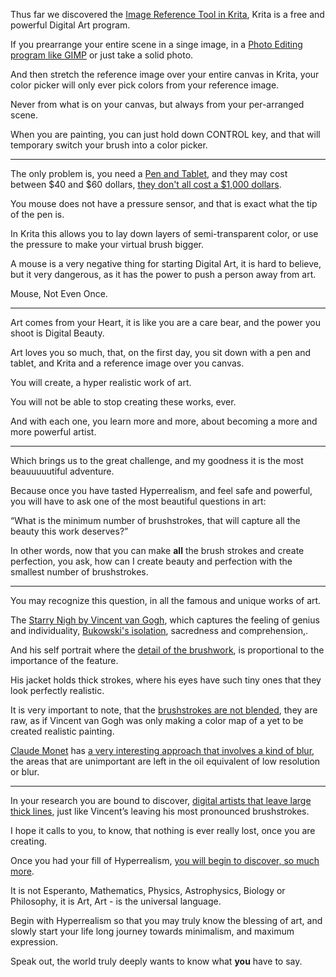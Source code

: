 Thus far we discovered the [Image Reference Tool in Krita][1],
Krita is a free and powerful Digital Art program.

If you prearrange your entire scene in a singe image,
in a [Photo Editing program like GIMP][2] or just take a solid photo.

And then stretch the reference image over your entire canvas in Krita,
your color picker will only ever pick colors from your reference image.

Never from what is on your canvas,
but always from your per-arranged scene.

When you are painting, you can just hold down CONTROL key,
and that will temporary switch your brush into a color picker.

---

The only problem is, you need a [Pen and Tablet][3],
and they may cost between $40 and $60 dollars, [they don't all cost a $1,000 dollars][3a].

You mouse does not have a pressure sensor,
and that is exact what the tip of the pen is.

In Krita this allows you to lay down layers of semi-transparent color,
or use the pressure to make your virtual brush bigger.

A mouse is a very negative thing for starting Digital Art, it is hard to believe,
but it very dangerous, as it has the power to push a person away from art.

Mouse,
Not Even Once.

---

Art comes from your Heart,
it is like you are a care bear, and the power you shoot is Digital Beauty.

Art loves you so much, that, on the first day,
you sit down with a pen and tablet, and Krita and a reference image over you canvas.

You will create,
a hyper realistic work of art.

You will not be able to stop creating these works,
ever.

And with each one, you learn more and more,
about becoming a more and more powerful artist.

---

Which brings us to the great challenge,
and my goodness it is the most beauuuuutiful adventure.

Because once you have tasted Hyperrealism, and feel safe and powerful,
you will have to ask one of the most beautiful questions in art:

“What is the minimum number of brushstrokes,
that will capture all the beauty this work deserves?”

In other words, now that you can make __all__ the brush strokes and create perfection,
you ask, how can I create beauty and perfection with the smallest number of brushstrokes.

---

You may recognize this question,
in all the famous and unique works of art.

The [Starry Nigh by Vincent van Gogh][4],
which captures the feeling of genius and individuality, [Bukowski's isolation][5], sacredness and comprehension,.

And his self portrait where the [detail of the brushwork][6],
is proportional to the importance of the feature.

His jacket holds thick strokes,
where his eyes have such tiny ones that they look perfectly realistic.

It is very important to note, that the [brushstrokes are not blended][7],
they are raw, as if Vincent van Gogh was only making a color map of a yet to be created realistic painting.

[Claude Monet][8] has [a very interesting approach that involves a kind of blur][9],
the areas that are unimportant are left in the oil equivalent of low resolution or blur.

---

In your research you are bound to discover, [digital artists that leave large thick lines][10],
just like Vincent’s leaving his most pronounced brushstrokes.

I hope it calls to you, to know,
that nothing is ever really lost, once you are creating.

Once you had your fill of Hyperrealism,
[you will begin to discover, so much more][11].

It is not Esperanto, Mathematics, Physics, Astrophysics, Biology or Philosophy, it is Art,
Art - is the universal language.

Begin with Hyperrealism so that you may truly know the blessing of art,
and slowly start your life long journey towards minimalism, and maximum expression.

Speak out, the world truly deeply wants to know
what __you__ have to say.

[1]: https://www.youtube.com/watch?v=0uCH2z_zLmc
[2]: https://www.youtube.com/results?search_query=GIMP+Tutorial
[3]: https://www.amazon.com/s/ref=nb_sb_noss?url=search-alias%3Delectronics&field-keywords=++Drawing+Tablet
[3a]: https://www.youtube.com/watch?v=rKzUtWvElr4
[4]: https://www.youtube.com/watch?v=6PndwgJuF3g
[5]: https://www.youtube.com/watch?v=k6_QUhUPrF4
[6]: https://www.youtube.com/watch?v=mgxHvV9-liA
[7]: https://www.youtube.com/watch?v=WD7aoa256_0
[8]: https://www.youtube.com/watch?v=4Gk85DFluoE
[9]: https://www.youtube.com/watch?v=M1xvAhriXl0
[10]: https://www.youtube.com/watch?v=Nhqtm_NPSE0
[11]: https://www.youtube.com/c/SaraTepes/videos
